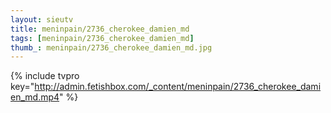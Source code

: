 ```yaml
--- 
layout: sieutv
title: meninpain/2736_cherokee_damien_md
tags: [meninpain/2736_cherokee_damien_md]
thumb_: meninpain/2736_cherokee_damien_md.jpg
---
```

{% include tvpro key="http://admin.fetishbox.com/_content/meninpain/2736_cherokee_damien_md.mp4" %} 
